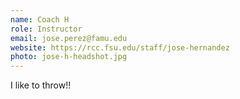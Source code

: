 ```yaml
---
name: Coach H
role: Instructor
email: jose.perez@famu.edu
website: https://rcc.fsu.edu/staff/jose-hernandez
photo: jose-h-headshot.jpg
---
```


I like to throw!!
